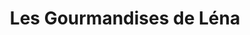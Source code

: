 ---
title: "Les Gourmandises de Léna"
url: /saint-valery-sur-somme/les-gourmandises-de-lena/
shop: Tee
---